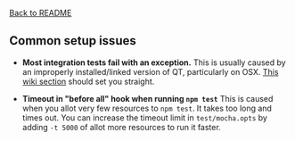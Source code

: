 [Back to README](../README.md)

## Common setup issues

- **Most integration tests fail with an exception.** This is usually caused by an improperly installed/linked version of QT, particularly on OSX. [This wiki section](https://github.com/thoughtbot/capybara-webkit/wiki/Installing-Qt-and-compiling-capybara-webkit#video-playback-mp4-on-osx-requires-qt-5) should set you straight.

- **Timeout in "before all" hook when running `npm test`** This is caused when you allot very few resources to `npm test`. It takes too long and times out. You can increase the timeout limit in `test/mocha.opts` by adding `-t 5000` of allot more resources to run it faster.

